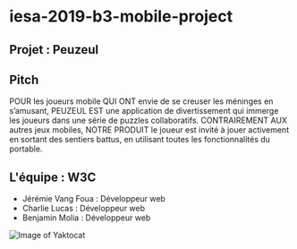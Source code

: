 # iesa-2019-b3-mobile-project

## Projet : Peuzeul

## Pitch
POUR les joueurs mobile QUI ONT envie de se creuser les méninges en s’amusant, PEUZEUL EST une application de divertissement qui immerge les joueurs dans une série de puzzles collaboratifs. CONTRAIREMENT AUX autres jeux mobiles, NOTRE PRODUIT le joueur est invité à jouer activement en sortant des sentiers battus, en utilisant toutes les fonctionnalités du portable.

## L'équipe : W3C
* Jérémie Vang Foua : Développeur web
* Charlie Lucas : Développeur web
* Benjamin Molia : Développeur web 

![Image of Yaktocat](https://image.noelshack.com/fichiers/2019/15/5/1555081993-webp-net-resizeimage.jpg)
